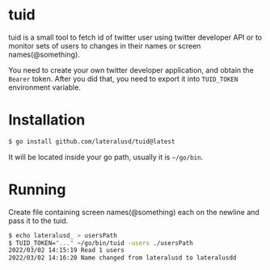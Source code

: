 # tuid

tuid is a small tool to fetch id of twitter user using twitter developer API or to monitor sets of users to changes in their names or screen names(@something).

You need to create your own twitter developer application, and obtain the `Bearer` token. After you did that, you need to export it into `TUID_TOKEN` environment variable.

# Installation

```bash
$ go install github.com/lateralusd/tuid@latest
```

It will be located inside your go path, usually it is `~/go/bin`.

# Running

Create file containing screen names(@something) each on the newline and pass it to the tuid.

```bash
$ echo lateralusd_ > usersPath
$ TUID_TOKEN="..." ~/go/bin/tuid -users ./usersPath
2022/03/02 14:15:19 Read 1 users
2022/03/02 14:16:20 Name changed from lateralusd to lateralusdd
```
